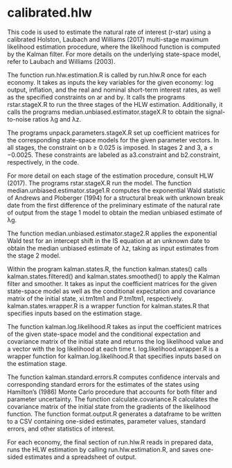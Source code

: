 # calibrated.hlw

This code is used to estimate the natural rate of interest (r-star) using a calibrated Holston, Laubach and Williams (2017) multi-stage maximum likelihood estimation procedure, where the likelihood function is computed by the Kalman filter. For more details on the underlying state-space model, refer to Laubach and Williams (2003).

The function run.hlw.estimation.R is called by run.hlw.R once for each economy. It takes as inputs the key variables for the given economy: log output, inflation, and the real and nominal short-term interest rates, as well as the specified constraints on ar and by. It calls the programs rstar.stageX.R to run the three stages of the HLW estimation. Additionally, it calls the programs median.unbiased.estimator.stageX.R to obtain the signal-to-noise ratios λg and λz.

The programs unpack.parameters.stageX.R set up coefficient matrices for the corresponding state-space models for the given parameter vectors. In all stages, the constraint on b ≥ 0.025 is imposed. In stages 2 and 3, a ≤ −0.0025. These constraints are labeled as a3.constraint and b2.constraint, respectively, in the code.

For more detail on each stage of the estimation procedure, consult HLW (2017). The programs rstar.stageX.R run the model. The function median.unbiased.estimator.stage1.R computes the exponential Wald statistic of Andrews and Ploberger (1994) for a structural break with unknown break date from the first difference of the preliminary estimate of the natural rate of output from the stage 1 model to obtain the median unbiased estimate of λg.

The function median.unbiased.estimator.stage2.R applies the exponential Wald test for an intercept shift in the IS equation at an unknown date to obtain the median unbiased estimate of λz, taking as input estimates from the stage 2 model.

Within the program kalman.states.R, the function kalman.states() calls kalman.states.filtered() and kalman.states.smoothed() to apply the Kalman filter and smoother. It takes as input the coefficient matrices for the given state-space model as well as the conditional expectation and covariance matrix of the initial state, xi.tm1tm1 and P.tm1tm1, respectively. kalman.states.wrapper.R is a wrapper function for kalman.states.R that specifies inputs based on the estimation stage.

The function kalman.log.likelihood.R takes as input the coefficient matrices of the given state-space model and the conditional expectation and covariance matrix of the initial state and returns the log likelihood value and a vector with the log likelihood at each time t. log.likelihood.wrapper.R is a wrapper function for kalman.log.likelihood.R that specifies inputs based on the estimation stage.

The function kalman.standard.errors.R computes confidence intervals and corresponding standard errors for the estimates of the states using Hamilton’s (1986) Monte Carlo procedure that accounts for both filter and parameter uncertainty. The function calculate.covariance.R calculates the covariance matrix of the initial state from the gradients of the likelihood function. The function format.output.R generates a dataframe to be written to a CSV containing one-sided estimates, parameter values, standard errors, and other statistics of interest.

For each economy, the final section of run.hlw.R reads in prepared data, runs the HLW estimation by calling run.hlw.estimation.R, and saves one- sided estimates and a spreadsheet of output.
